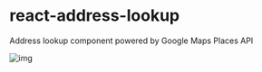 # react-address-lookup
Address lookup component powered by Google Maps Places API

![img](https://s3.amazonaws.com/awesomescreenshot/upload/262811/271450/c3143e2e-fea3-42e3-5ff3-b37a8c376030.png?AWSAccessKeyId=AKIAJSCJQ2NM3XLFPVKA&Expires=1462729738&Signature=1l9YrSH9QRcGgCLPdoGF5w2q0S0%3D)
